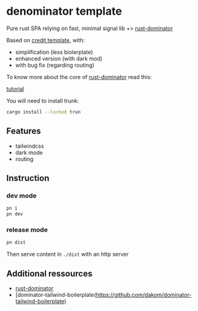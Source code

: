 # denominator template

Pure rust SPA relying on fast, minimal signal lib +> [rust-dominator](https://github.com/Pauan/rust-dominator)

Based on [credit template](https://github.com/dakom/dominator-tailwind-boilerplate), with:

* simplification (less biolerplate)
* enhanced version (with dark mod)
* with bug fix (regarding routing)

To know more about the core of [rust-dominator](https://github.com/Pauan/rust-dominator) read this:

[tutorial](https://docs.rs/futures-signals/0.3.32/futures_signals/tutorial/index.html)

You will need to install trunk:

```sh
cargo install --locked trun
```

## Features

- tailwindcss
- dark mode
- routing

## Instruction

### dev mode

```sh
pn i
pn dev
```

### release mode

```sh
pn dist
```

Then serve content in `./dist` with an http server

## Additional ressources

- [rust-dominator](https://github.com/Pauan/rust-dominator)
- [dominator-tailwind-boilerplate(https://github.com/dakom/dominator-tailwind-boilerplate)
